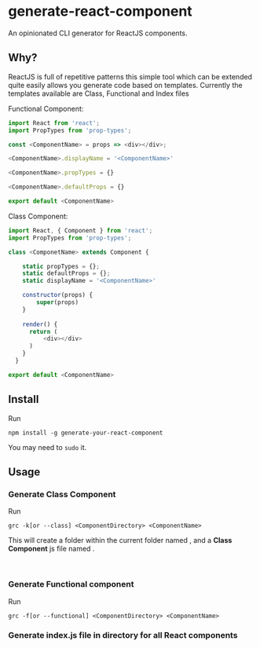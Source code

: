 # generate-react-component

An opinionated CLI generator for ReactJS components.

## Why?

ReactJS is full of repetitive patterns this simple tool which can be extended quite easily
allows you generate code based on templates. Currently the templates available are Class, Functional
and Index files

Functional Component:

```javascript
import React from 'react';
import PropTypes from 'prop-types';

const <ComponentName> = props => <div></div>;

<ComponentName>.displayName = '<ComponentName>'

<ComponentName>.propTypes = {}

<ComponentName>.defaultProps = {}

export default <ComponentName>
```  

Class Component:

```javascript
import React, { Component } from 'react';
import PropTypes from 'prop-types';

class <ComponetName> extends Component {

    static propTypes = {};
    static defaultProps = {};
    static displayName = '<ComponentName>'

    constructor(props) {
        super(props)
    }
    
    render() {
      return (
          <div></div>
      )
    }
  }

export default <ComponentName>
```



## Install

Run

```npm install -g generate-your-react-component```

You may need to ```sudo``` it.

## Usage

### Generate Class Component

Run

```grc -k[or --class] <ComponentDirectory> <ComponentName>```

This will create a folder within the current folder named <ComponentDirectory>,
and a **Class Component** js file named <ComponentName>.

<br>

### Generate Functional component

Run

```grc -f[or --functional] <ComponentDirectory> <ComponentName>```

### Generate index.js file in directory for all React components

```grc -i[or --index] <ComponentDirectory>

